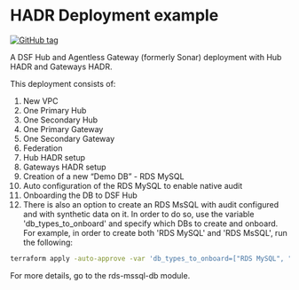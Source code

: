 # HADR Deployment example
[![GitHub tag](https://img.shields.io/github/v/tag/imperva/dsfkit.svg)](https://github.com/imperva/dsfkit/tags)

A DSF Hub and Agentless Gateway (formerly Sonar) deployment with Hub HADR and Gateways HADR.

This deployment consists of:

1. New VPC
2. One Primary Hub
3. One Secondary Hub
4. One Primary Gateway
5. One Secondary Gateway
6. Federation
7. Hub HADR setup
8. Gateways HADR setup
9. Creation of a new “Demo DB” - RDS MySQL
10. Auto configuration of the RDS MySQL to enable native audit
11. Onboarding the DB to DSF Hub
12. There is also an option to create an RDS MsSQL with audit configured and with synthetic data on it. In order to do so, use the variable 'db_types_to_onboard' and specify which DBs to create and onboard.<br/>
    For example, in order to create both 'RDS MySQL' and 'RDS MsSQL', run the following:
   ```bash
   terraform apply -auto-approve -var 'db_types_to_onboard=["RDS MySQL", "RDS MsSQL"]'
   ```
   For more details, go to the rds-mssql-db module.